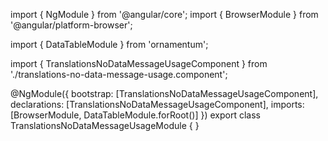 import { NgModule } from '@angular/core';
import { BrowserModule } from '@angular/platform-browser';
  
import { DataTableModule } from 'ornamentum';
  
import { TranslationsNoDataMessageUsageComponent } from './translations-no-data-message-usage.component';

@NgModule({
 bootstrap: [TranslationsNoDataMessageUsageComponent],
 declarations: [TranslationsNoDataMessageUsageComponent],
 imports: [BrowserModule, DataTableModule.forRoot()]
})
export class TranslationsNoDataMessageUsageModule {
}

